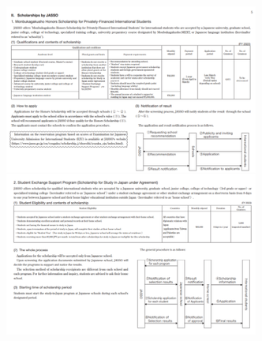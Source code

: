 ![image.png](https://raw.githubusercontent.com/Ash0645/image_remote/main/202311062311584.png)
![image.png](https://raw.githubusercontent.com/Ash0645/image_remote/main/202311062311788.png)
